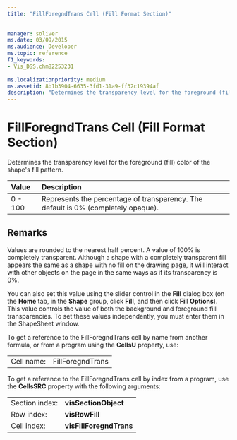 ```yaml
---
title: "FillForegndTrans Cell (Fill Format Section)"
 
 
manager: soliver
ms.date: 03/09/2015
ms.audience: Developer
ms.topic: reference
f1_keywords:
- Vis_DSS.chm82253231
 
ms.localizationpriority: medium
ms.assetid: 8b1b3904-6635-3fd1-31a9-ff32c19394af
description: "Determines the transparency level for the foreground (fill) color of the shape's fill pattern."
---
```


# FillForegndTrans Cell (Fill Format Section)

Determines the transparency level for the foreground (fill) color of the shape's fill pattern.
  
|**Value**|**Description**|
|:-----|:-----|
|0 - 100  <br/> |Represents the percentage of transparency. The default is 0% (completely opaque).  <br/> |
   
## Remarks

Values are rounded to the nearest half percent. A value of 100% is completely transparent. Although a shape with a completely transparent fill appears the same as a shape with no fill on the drawing page, it will interact with other objects on the page in the same ways as if its transparency is 0%.
  
You can also set this value using the slider control in the **Fill** dialog box (on the **Home** tab, in the **Shape** group, click **Fill**, and then click **Fill Options**). This value controls the value of both the background and foreground fill transparencies. To set these values independently, you must enter them in the ShapeSheet window.
  
To get a reference to the FillForegndTrans cell by name from another formula, or from a program using the **CellsU** property, use: 
  
|||
|:-----|:-----|
|Cell name:  <br/> |FillForegndTrans  <br/> |
   
To get a reference to the FillForegndTrans cell by index from a program, use the **CellsSRC** property with the following arguments: 
  
|||
|:-----|:-----|
|Section index:  <br/> |**visSectionObject** <br/> |
|Row index:  <br/> |**visRowFill** <br/> |
|Cell index:  <br/> |**visFillForegndTrans** <br/> |
   

